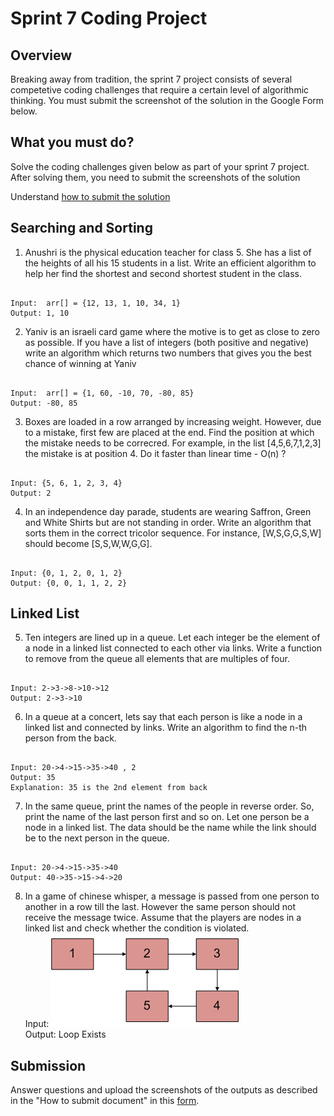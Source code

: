# Sprint 7 Coding Project

## Overview
Breaking away from tradition, the sprint 7 project consists of several competetive coding challenges that require a certain level of algorithmic thinking. You must submit the screenshot of the solution in the Google Form below.

## What you must do?

Solve the coding challenges given below as part of your sprint 7 project.
After solving them, you need to submit the screenshots of the solution

Understand [how to submit the solution](https://github.com/greyatom-school/the-minerva-project/blob/master/FEWD/sprint_7/Coding%20Assignment/Submit_Instructions.md)


## Searching and Sorting

1. Anushri is the physical education teacher for class 5. She has a list of the heights of all his 15 students in a list. Write an efficient algorithm to help her find the shortest and second shortest student in the class.
<pre><code>
Input:  arr[] = {12, 13, 1, 10, 34, 1}
Output: 1, 10
</pre></code>
2. Yaniv is an israeli card game where the motive is to get as close to zero as possible. If you have a list of integers (both positive and negative) write an algorithm which returns two numbers that gives you the best chance of winning at Yaniv
<pre><code>
Input:  arr[] = {1, 60, -10, 70, -80, 85}
Output: -80, 85
</pre></code>
3. Boxes are loaded in a row arranged by increasing weight. However, due to a mistake, first few are placed at the end. Find the position at which the mistake needs to be correcred. For example, in the list [4,5,6,7,1,2,3] the mistake is at position 4. Do it faster than linear time - O(n) ?
<pre><code>
Input: {5, 6, 1, 2, 3, 4}
Output: 2
</pre></code>
4. In an independence day parade, students are wearing Saffron, Green and White Shirts but are not standing in order. Write an algorithm that sorts them in the correct tricolor sequence. For instance, [W,S,G,G,S,W] should become [S,S,W,W,G,G].
<pre><code>
Input: {0, 1, 2, 0, 1, 2}
Output: {0, 0, 1, 1, 2, 2}
</pre></code>

## Linked List

5. Ten integers are lined up in a queue. Let each integer be the element of a node in a linked list connected to each other via links. Write a function to remove from the queue all elements that are multiples of four.
<pre><code>
Input: 2->3->8->10->12
Output: 2->3->10
</pre></code>
6. In a queue at a concert, lets say that each person is like a node in a linked list and connected by links. Write an algorithm to find the n-th person from the back.
<pre><code>
Input: 20->4->15->35->40 , 2
Output: 35
Explanation: 35 is the 2nd element from back
</pre></code>
7. In the same queue, print the names of the people in reverse order. So, print the name of the last person first and so on. Let one person be a node in a linked list. The data should be the name while the link should be to the next person in the queue.
<pre><code>
Input: 20->4->15->35->40
Output: 40->35->15->4->20
</pre></code>
8. In a game of chinese whisper, a message is passed from one person to another in a row till the last. However the same person should not receive the message twice. Assume that the players are nodes in a linked list and check whether the condition is violated.<br>
Input: ![](img/Linked-List-Loop.gif)<br>
Output: Loop Exists

## Submission

Answer questions and upload the screenshots of the outputs as described in the "How to submit document" in this [form](https://forms.gle/iFyqbsmQUUXPoqF57). <br>
